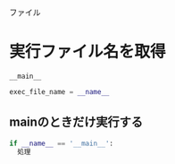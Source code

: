 ファイル
# 実行ファイル名を取得
```__main__```  
```python
exec_file_name = __name__
```

## mainのときだけ実行する
```python
if __name__ == '__main__':
  処理
```
